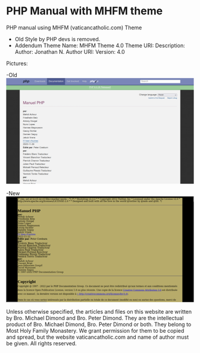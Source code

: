 # PHP Manual with MHFM theme

PHP manual using MHFM (vaticancatholic.com) Theme

- Old Style by PHP devs is removed.
- Addendum Theme Name: MHFM Theme 4.0
Theme URI:
Description:
Author: Jonathan N.
Author URI: 
Version: 4.0





 Pictures:
 
 -Old
 ![](/screenshots/screenshot2.png)
 
 -New
 ![](/screenshots/screenshot1.png)
 
 
Unless otherwise specified, the articles and files on this website are written by Bro. Michael Dimond and Bro. Peter Dimond. They are the intellectual product of Bro. Michael Dimond, Bro. Peter Dimond or both. They belong to Most Holy Family Monastery. We grant permission for them to be copied and spread, but the website vaticancatholic.com and name of author must be given. All rights reserved.
